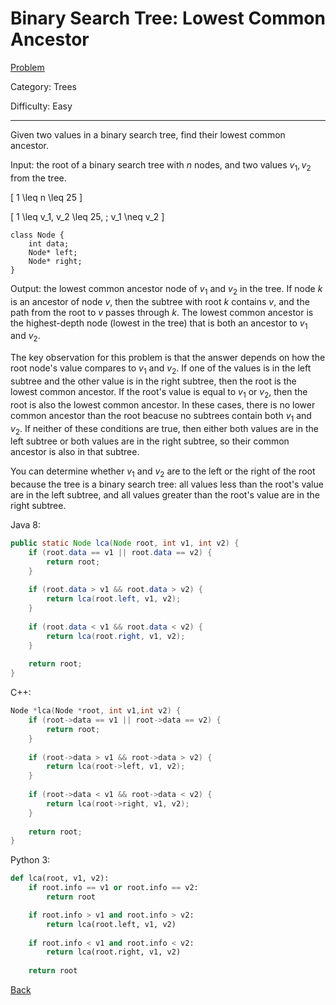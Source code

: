 # Binary Search Tree: Lowest Common Ancestor

[Problem](https://www.hackerrank.com/challenges/binary-search-tree-lowest-common-ancestor/problem)

Category: Trees

Difficulty: Easy

---

Given two values in a binary search tree, find their lowest common ancestor.

Input: the root of a binary search tree with $n$ nodes, and two values
$v_1, v_2$ from the tree.

\[ 1 \leq n \leq 25 \]

\[ 1 \leq v_1, v_2 \leq 25, \; v_1 \neq v_2 \]

```
class Node {
    int data;
    Node* left;
    Node* right;
}
```

Output: the lowest common ancestor node of $v_1$ and $v_2$ in the tree. If node
$k$ is an ancestor of node $v$, then the subtree with root $k$ contains $v$, and
the path from the root to $v$ passes through $k$. The lowest common ancestor is
the highest-depth node (lowest in the tree) that is both an ancestor to $v_1$
and $v_2$.

The key observation for this problem is that the answer depends on how the root
node's value compares to $v_1$ and $v_2$. If one of the values is in the left
subtree and the other value is in the right subtree, then the root is the lowest
common ancestor. If the root's value is equal to $v_1$ or $v_2$, then the root
is also the lowest common ancestor. In these cases, there is no lower common
ancestor than the root beacuse no subtrees contain both $v_1$ and $v_2$. If
neither of these conditions are true, then either both values are in the left
subtree or both values are in the right subtree, so their common ancestor is
also in that subtree.

You can determine whether $v_1$ and $v_2$ are to the left or the right of the
root because the tree is a binary search tree: all values less than the root's
value are in the left subtree, and all values greater than the root's value are
in the right subtree.

Java 8:
```java
public static Node lca(Node root, int v1, int v2) {
    if (root.data == v1 || root.data == v2) {
        return root;
    }
    
    if (root.data > v1 && root.data > v2) {
        return lca(root.left, v1, v2);
    }
    
    if (root.data < v1 && root.data < v2) {
        return lca(root.right, v1, v2);
    }
    
    return root;
}
```

C++:
```cpp
Node *lca(Node *root, int v1,int v2) {
    if (root->data == v1 || root->data == v2) {
        return root;
    }
    
    if (root->data > v1 && root->data > v2) {
        return lca(root->left, v1, v2);
    }
    
    if (root->data < v1 && root->data < v2) {
        return lca(root->right, v1, v2);
    }
    
    return root;
}
```

Python 3:
```python
def lca(root, v1, v2):
    if root.info == v1 or root.info == v2:
        return root

    if root.info > v1 and root.info > v2:
        return lca(root.left, v1, v2)
    
    if root.info < v1 and root.info < v2:
        return lca(root.right, v1, v2)
    
    return root
```

[Back](../../hackerrank.md)
